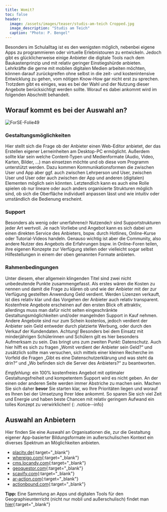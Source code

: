 ```yaml
---
title: Womit?
toc: false
header:
  image: /assets/images/teaser/studis-am-teich Cropped.jpg
  image_description: "Studis am Teich"
  caption: "Photo: P. Bengel"
---
```



Besonders im Schulalltag ist es den wenigsten möglich, nebenbei eigene Apps zu programmieren oder virtuelle Erlebnistouren zu entwickeln. Jedoch gibt es glücklicherweise einige Anbieter die digitale Tools nach dem Baukastenprinzip und mit relativ geringer Einstiegshürde anbieten. Lehrkräfte die gerne mit mobilen digitalen Medien arbeiten möchten, können darauf zurückgreifen ohne selbst in die zeit- und kostenintensive Entwicklung zu gehen, vom nötigen Know-How gar nicht erst zu sprechen.
Trotzdem gibt es einiges, was es bei der Wahl und der Nutzung dieser Angebote berücksichtigt werden sollte. Worauf es dabei ankommt wird im folgenden Abschnitt behandelt.
<!--more-->
  

## Worauf kommt es bei der Auswahl an?
![ForSE-Folie49]({{site.baseurl}}/assets/images/ForSE-Folie49.png)
### Gestaltungsmöglichkeiten
Hier stellt sich die Frage ob der Anbieter einen Web-Editor anbietet, der das Erstellen eigener Lerneinheiten am Desktop-PC ermöglicht. Außerdem sollte klar sein welche Content-Typen und Medienformate (Audio, Video, Karten, Bilder, …) man einsetzen möchte und ob diese vom Programm unterstützt werden. Dazu kommen Kommunikationsformen die zwischen User und App aber ggf. auch zwischen Lehrperson und User, zwischen User und User oder auch zwischen der App und anderen (digitalen) Elementen möglich sein könnten. Letztendlich kann es auch eine Rolle spielen ob nur lineare oder auch anders organisierte Strukturen möglich sind, ob sich die Oberfläche individuell anpassen lässt und wie intuitiv oder umständlich die Bedienung erscheint.
### Support
Besonders als wenig oder unerfahrene/r Nutzende/r sind Supportstrukturen jeder Art wertvoll. Je nach Vorliebe und Angebot kann es sich dabei um einen direkten Service des Anbieters, bspw. durch Hotlines, Online-Kurse oder Tutorial-Videos handeln. Genauso wichtig ist aber die Community, also andere Nutzer des Angebots die Erfahrungen bspw. in Online-Foren teilen, ihre eigenen Konzepte zur Verfügung stellen oder vielleicht sogar selbst Hilfestellungen in einem der oben genannten Formate anbieten.
### Rahmenbedingungen
Unter diesem, eher allgemein klingenden Titel sind zwei nicht unbedeutende Punkte zusammengefasst. Als erstes wären die Kosten zu nennen und damit die Frage zu klären ob und wie der Anbieter mit der zur Verfügung gestellten Anwendung Geld verdient. Werden Lizenzen verkauft, ist dies relativ klar und das Vorgehen der Anbieter auch relativ transparent. Kostenfreie Angebote erscheinen auf den ersten Blick oft attraktiv, allerdings muss man dafür nicht selten eingeschränkte Gestaltungsmöglichkeiten und/oder mangelnden Support in Kauf nehmen. Andere Angebote sind nur zum Schein kostenlos, jedoch verdient der Anbieter sein Geld entweder durch platzierte Werbung, oder durch den Verkauf der Kundendaten. Achtung! Besonders bei dem Einsatz mit minderjährigen Schülerinnen und Schülern gilt es hier besonders Aufmerksam zu sein. Das bringt uns zum zweiten Punkt: Datenschutz. Auch hier hilft es sich zu fragen „Womit verdient der Anbieter sein Geld?“ und zusätzlich sollte man versuchen, sich mittels einer kleinen Recherche im Vorfeld die Fragen „Gibt es eine Datenschutzerklärung und was steht da drin?“ und „Wo befinden sich die Server des Anbieters?“ zu beantworten.

*Empfehlung:* ein 100% kostenfreies Angebot mit optimaler Gestaltungsfreiheit und kompetentem Support wird es nicht geben. An der einen oder anderen Seite werden immer Abstriche zu machen sein. Machen Sie sich daher **bevor** Sie starten klar, wo Ihre Prioritäten liegen und worauf es Ihnen bei der Umsetzung Ihrer Idee ankommt. So sparen Sie sich viel Zeit und Energie und haben beste Chancen mit relativ geringem Aufwand ein tolles Konzept zu verwirklichen! 
{: .notice--info}

## Auswahl an Anbietern
Hier finden Sie eine Auswahl an Organisationen die, zur die Gestaltung eigener App-basierter Bildungsformate im außerschulischen Kontext ein diverses Spektrum an Möglichkeiten anbieten.
* [placity.de](https://placity.de/){:target="_blank"}
* [whereigo.com](https://www.wherigo.com/){:target="_blank"}
* [cms.locandy.com](https://cms.locandy.com/){:target="_blank"}
* [geoquestor.com](https://www.geoquestor.com){:target="_blank"}
* [scavify.com](https://www.scavify.com/){:target="_blank"}
* [ar-action.com](https://www.ar-action.de/){:target="_blank"}
* [actionbound.com](https://de.actionbound.com/){:target="_blank"}

**Tipp:**
Eine Sammlung an Apps und digitalen Tools für den Geographieunterricht (nicht nur mobil und außerschulisch) findet man [hier](https://geohilfe.de/sammlung-apps-und-tools-fuer-den-geographieunterricht/){:target="_blank"}







